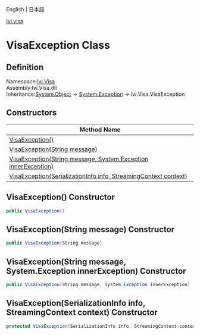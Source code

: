 English | 日本語

[Ivi.visa](Ivi.Visa.md)

# VisaException Class

## Definition
Namespace:[Ivi.Visa](Ivi.Visa.md)<BR>
Assembly:Ivi.Visa.dll<BR>
Inheritance:[System.Object](https://learn.microsoft.com/en-us/dotnet/api/system.object) -> [System.Exception](https://learn.microsoft.com/en-us/dotnet/api/system.exception) -> Ivi.Visa.VisaException

## Constructors

|Method Name|
|---|
|[VisaException()](#VisaException-Constructor)|
|[VisaException(String message)](#VisaExceptionString-message-Constructor)|
|[VisaException(String message, System.Exception innerException)](#VisaExceptionString-message-SystemException-innerException-Constructor)|
|[VisaException(SerializationInfo info, StreamingContext context)](#VisaExceptionSerializationInfo-info-StreamingContext-context-Constructor)|

## VisaException() Constructor
```C#
public VisaException()
```
## VisaException(String message) Constructor
```C#
public VisaException(String message)
```
## VisaException(String message, System.Exception innerException) Constructor
```C#
public VisaException(String message, System.Exception innerException)
```
## VisaException(SerializationInfo info, StreamingContext context) Constructor
```C#
protected VisaException(SerializationInfo info, StreamingContext context)
```
